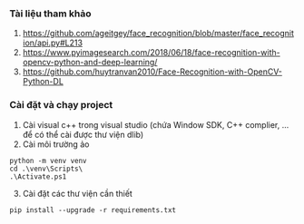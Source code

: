 ### Tài liệu tham khảo

1. https://github.com/ageitgey/face_recognition/blob/master/face_recognition/api.py#L213
2. https://www.pyimagesearch.com/2018/06/18/face-recognition-with-opencv-python-and-deep-learning/
3. https://github.com/huytranvan2010/Face-Recognition-with-OpenCV-Python-DL

### Cài đặt và chạy project

1. Cài visual c++ trong visual studio (chứa Window SDK, C++ complier, ... để có thể cài được thư viện dlib)
2. Cài môi trường ảo

```
python -m venv venv
cd .\venv\Scripts\
.\Activate.ps1

```

3. Cài đặt các thư viện cần thiết

```
pip install --upgrade -r requirements.txt
```
